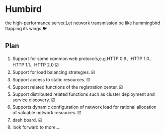 # Humbird
the high-performance server,Let network transmission be like hummingbird flapping its wings 🐦

## Plan
1. Support for some common web protocols,e.g.HTTP 0.9、HTTP 1.0、HTTP 1.1、HTTP 2.0 :ballot_box_with_check:
2. Support for load balancing strategies. :ballot_box_with_check:
3. Support access to static resources. :ballot_box_with_check:
4. Support related functions of the registration center. :ballot_box_with_check:
5. Support distributed related functions such as cluster deployment and service discovery. :ballot_box_with_check:
6. Supports dynamic configuration of network load for rational allocation of valuable network resources. :ballot_box_with_check:
7. dash board. :ballot_box_with_check:
8. look forward to more....
